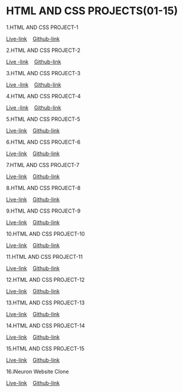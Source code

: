 # HTML AND CSS PROJECTS(01-15)
1.HTML AND CSS PROJECT-1

 [Live-link](https://live-class-project-01.netlify.app/) &nbsp;&nbsp; 
  [Github-link](https://github.com/Jitesh-Gadage16/Street-Style-Landing-Page)

2.HTML AND CSS PROJECT-2

 [Live -link](https://live-class-project-2.netlify.app/) &nbsp;&nbsp;
 [Github-link](https://github.com/Jitesh-Gadage16/Food-Restaurant-Home-Page)



3.HTML AND CSS PROJECT-3

 [Live -link](https://live-class-project-3.netlify.app/)
 &nbsp;&nbsp;
 [Github-link](https://github.com/Jitesh-Gadage16/Live-Class-Project-03)

4.HTML AND CSS PROJECT-4

 [Live -link](https://live-class-project-4.netlify.app/)
&nbsp;&nbsp;
[Github-link](https://github.com/Jitesh-Gadage16/Live-Class-Project-04)

5.HTML AND CSS PROJECT-5

 [Live-link](https://live-class-project-05.netlify.app/)
&nbsp;&nbsp;
[Github-link](https://github.com/Jitesh-Gadage16/Live-Class-Project-05)


6.HTML AND CSS PROJECT-6 

[Live-link](https://live-class-project-6.netlify.app/)
&nbsp;&nbsp;
[Github-link](https://github.com/Jitesh-Gadage16/Live-Class-project-06)


7.HTML AND CSS PROJECT-7 

[Live-link](https://live-class-project-7.netlify.app/)
&nbsp;&nbsp;
[Github-link](https://github.com/Jitesh-Gadage16/Live-Class-Project-07)

8.HTML AND CSS PROJECT-8 

[Live-link](https://live-class-project-8.netlify.app/)
&nbsp;&nbsp;
[Github-link](https://github.com/Jitesh-Gadage16/Live-Class-Project-08)

9.HTML AND CSS PROJECT-9 

[Live-link](https://live-class-projectt-09.netlify.app/)
&nbsp;&nbsp;
[Github-link](https://github.com/Jitesh-Gadage16/Live-Class-Project-09)


10.HTML AND CSS PROJECT-10

[Live-link](https://interior-landing-page.netlify.app)
&nbsp;&nbsp;
[Github-link](https://github.com/Jitesh-Gadage16/Live-Class-Project-10)

11.HTML AND CSS PROJECT-11

[Live-link](https://live-class-project-11.netlify.app)
&nbsp;&nbsp;
[Github-link](https://github.com/Jitesh-Gadage16/Live-Class-Project-11)

12.HTML AND CSS PROJECT-12

[Live-link](https://live-class-project-12.netlify.app)
&nbsp;&nbsp;
[Github-link](https://github.com/Jitesh-Gadage16/Live-class-project-12)

13.HTML AND CSS PROJECT-13

[Live-link](https://sass-landing-ui.netlify.app)
&nbsp;&nbsp;
[Github-link](https://github.com/Jitesh-Gadage16/Live-Class-Project-13)

14.HTML AND CSS PROJECT-14

[Live-link](https://live-class-project-14.netlify.app)
&nbsp;&nbsp;
[Github-link](https://github.com/Jitesh-Gadage16/Live-Class-Project-14)

15.HTML AND CSS PROJECT-15

[Live-link](https://live-class-project-15.netlify.app)
&nbsp;&nbsp;
[Github-link](https://github.com/Jitesh-Gadage16/Product-Design-Landing-Page)




16.iNeuron Website Clone

 [Live-link](https://github.com/alokVerma749/iNeuron-Home-Page)
&nbsp;&nbsp;
 [Github-link](https://github.com/Jitesh-Gadage16/iNeuron-Clone)